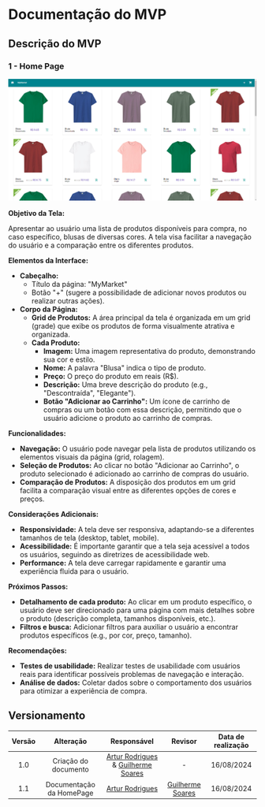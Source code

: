 # Documentação do MVP

## Descrição do MVP
### 1 - Home Page

![alt text](HomePage.png)

**Objetivo da Tela:**

Apresentar ao usuário uma lista de produtos disponíveis para compra, no caso específico, blusas de diversas cores. A tela visa facilitar a navegação do usuário e a comparação entre os diferentes produtos.

**Elementos da Interface:**

* **Cabeçalho:**
    * Título da página: "MyMarket"
    * Botão "+" (sugere a possibilidade de adicionar novos produtos ou realizar outras ações).
* **Corpo da Página:**
    * **Grid de Produtos:** A área principal da tela é organizada em um grid (grade) que exibe os produtos de forma visualmente atrativa e organizada.
    * **Cada Produto:**
        * **Imagem:** Uma imagem representativa do produto, demonstrando sua cor e estilo.
        * **Nome:** A palavra "Blusa" indica o tipo de produto.
        * **Preço:** O preço do produto em reais (R$).
        * **Descrição:** Uma breve descrição do produto (e.g., "Descontraída", "Elegante").
        * **Botão "Adicionar ao Carrinho":** Um ícone de carrinho de compras ou um botão com essa descrição, permitindo que o usuário adicione o produto ao carrinho de compras.


**Funcionalidades:**

* **Navegação:** O usuário pode navegar pela lista de produtos utilizando os elementos visuais da página (grid, rolagem).
* **Seleção de Produtos:** Ao clicar no botão "Adicionar ao Carrinho", o produto selecionado é adicionado ao carrinho de compras do usuário.
* **Comparação de Produtos:** A disposição dos produtos em um grid facilita a comparação visual entre as diferentes opções de cores e preços.

**Considerações Adicionais:**

* **Responsividade:** A tela deve ser responsiva, adaptando-se a diferentes tamanhos de tela (desktop, tablet, mobile).
* **Acessibilidade:** É importante garantir que a tela seja acessível a todos os usuários, seguindo as diretrizes de acessibilidade web.
* **Performance:** A tela deve carregar rapidamente e garantir uma experiência fluida para o usuário.

**Próximos Passos:**

* **Detalhamento de cada produto:** Ao clicar em um produto específico, o usuário deve ser direcionado para uma página com mais detalhes sobre o produto (descrição completa, tamanhos disponíveis, etc.).
* **Filtros e busca:** Adicionar filtros para auxiliar o usuário a encontrar produtos específicos (e.g., por cor, preço, tamanho).

**Recomendações:**

* **Testes de usabilidade:** Realizar testes de usabilidade com usuários reais para identificar possíveis problemas de navegação e interação.
* **Análise de dados:** Coletar dados sobre o comportamento dos usuários para otimizar a experiência de compra.

## Versionamento

| Versão | Alteração |  Responsável  | Revisor | Data de realização |
| :------: | :---: | :-----: | :----: | :----: |
| 1.0    | Criação do documento | [Artur Rodrigues](https://github.com/ArturRSA19) & [Guilherme Soares](https://github.com/GuilhermeSoaress) | -  | 16/08/2024 |
| 1.1    | Documentação da HomePage | [Artur Rodrigues](https://github.com/ArturRSA19) | [Guilherme Soares](https://github.com/GuilhermeSoaress) | 16/08/2024 |


